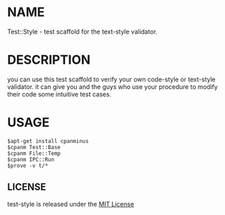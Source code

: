 # NAME
Test::Style - test scaffold for the text-style validator.

# DESCRIPTION
you can use this test scaffold to verify your own code-style or text-style
validator. it can give you and the guys who use your procedure to modify their code
some intuitive test cases.

# USAGE
```shell
$apt-get install cpanminus
$cpanm Test::Base
$cpanm File::Temp
$cpanm IPC::Run
$prove -v t/*
```

LICENSE
-------
test-style is released under the [MIT License](https://opensource.org/licenses/MIT)


